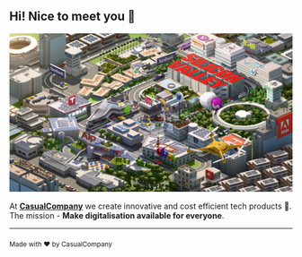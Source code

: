 ## Hi! Nice to meet you 👋

![A Silicon Valley inspired wallpaper](https://github.com/CasualCompany/.github/blob/main/profile/silicon-valley_wallpaper.jpeg)

At <a href="https://casualcompany.de">**CasualCompany**</a> we create innovative and cost efficient tech products 🚀.  
The mission - **Make digitalisation available for everyone**.

---
<sub>Made with ❤️ by CasualCompany</sub>
